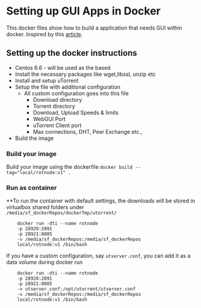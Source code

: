 # Setting up GUI Apps in Docker

This docker files show how to build a application that needs GUI within docker. Inspired by this [article](http://fabiorehm.com/blog/2014/09/11/running-gui-apps-with-docker/).

## Setting up the docker instructions
* Centos 6.6 - will be used as the based
* Install the necessary packages like wget,libssl, unzip etc
* Install and setup uTorrent
* Setup the file with additional configuration
	* All custom configuration goes into this file
		* Download directory
		* Torrent directory
		* Download, Upload Speeds & limits
		* WebGUI Port
		* uTorrent Client port
		* Max connections, DHT, Peer Exchange etc.,
* Build the image

### Build your image
Build your image using the dockerfile `docker build --tag="local/rotnode:v1" .`

### Run as container
**To run the container with default settings, the downloads will be stored in virtualbox shared folders under `/media/sf_dockerRepos/dockerTmp/utorrent/`
```
	docker run -dti --name rotnode 
	-p 28920:2891 
	-p 28921:8085 
	-v /media/sf_dockerRepos:/media/sf_dockerRepos 
	local/rotnode:v1 /bin/bash
```

If you have a custom configuration, say `utserver.conf`, you can add it as a data volume during docker run
```
	docker run -dti --name rotnode 
	-p 28920:2891 
	-p 28921:8085 
	-v utserver.conf:/opt/utorrent/utserver.conf 
	-v /media/sf_dockerRepos:/media/sf_dockerRepos 
	local/rotnode:v1 /bin/bash
```


